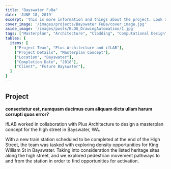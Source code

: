 ```yaml
---
title: "Bayswater FuBa" 
date: 'JUNE 18, 2019'
excerpt: 'this is more information and things about the project. Look at this test, it is testing the length of the item'
cover_image: '/images/projects/Bayswater FuBa/cover_image.jpg'
aside_image: '/images/posts/BLOG_DrawingAutomation/1.jpg'
tags: ["Masterplan", "Architecture", "Cladding", "Computational Design", ]
tables: {
  items: [
    ["Project Team", "Plus Architecture and ifLAB"],
    ["Project Details", "Masterplan Concept"],
    ["Location", "Bayswater"],
    ["Completion Date", "2018"],   
    ["Client", "Future Bayswater"],
  ]
}
---
```


## Project

**consectetur est, numquam ducimus cum aliquam dicta ullam harum corrupti quos error?**

ifLAB worked in collaboration with Plus Architecture to design a masterplan concept for the high street in Bayswater, WA.

With a new train station scheduled to be completed at the end of the High Street, the team was tasked with exploring density opportunities for King William St in Bayswater. Taking into consideration the listed heritage sites along the high street, and we explored pedestrian movement pathways to and from the station in order to find opportunities for activation.

